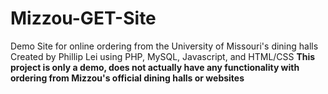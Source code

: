 # Mizzou-GET-Site
Demo Site for online ordering from the University of Missouri's dining halls
Created by Phillip Lei using PHP, MySQL, Javascript, and HTML/CSS
**This project is only a demo, does not actually have any functionality with ordering from Mizzou's official dining halls or websites**
